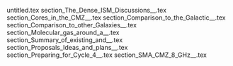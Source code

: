 untitled.tex
section_The_Dense_ISM_Discussions__.tex
section_Cores_in_the_CMZ__.tex
section_Comparison_to_the_Galactic__.tex
section_Comparison_to_other_Galaxies__.tex
section_Molecular_gas_around_a__.tex
section_Summary_of_existing_and__.tex
section_Proposals_Ideas_and_plans__.tex
section_Preparing_for_Cycle_4__.tex
section_SMA_CMZ_8_GHz__.tex